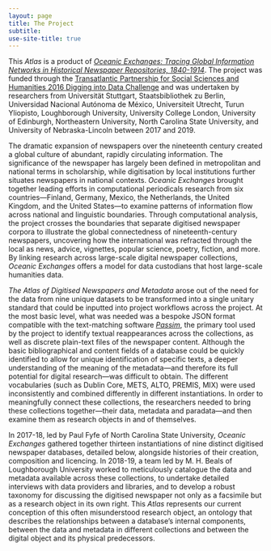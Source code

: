 ```yaml
---
layout: page
title: The Project
subtitle: 
use-site-title: true
---
```


This *Atlas* is a product of [*Oceanic Exchanges: Tracing Global
Information Networks in Historical Newspaper Repositories, 1840-1914*](http://www.oceanicexchanges.org). The project was funded through the
[Transatlantic Partnership for Social Sciences and Humanities 2016
Digging into Data Challenge](https://diggingintodata.org) and was
undertaken by researchers from Universität Stuttgart, Staatsbibliothek
zu Berlin, Universidad Nacional Autónoma de México, Universiteit
Utrecht, Turun Yliopisto, Loughborough University, University College
London, University of Edinburgh, Northeastern University, North Carolina
State University, and University of Nebraska-Lincoln between 2017 and
2019.

The dramatic expansion of newspapers over the nineteenth century created
a global culture of abundant, rapidly circulating information. The
significance of the newspaper has largely been defined in metropolitan
and national terms in scholarship, while digitisation by local
institutions further situates newspapers in national contexts. *Oceanic
Exchanges* brought together leading efforts in computational periodicals
research from six countries—Finland, Germany, Mexico, the Netherlands,
the United Kingdom, and the United States—to examine patterns of
information flow across national and linguistic boundaries. Through
computational analysis, the project crosses the boundaries that separate
digitised newspaper corpora to illustrate the global connectedness of
nineteenth-century newspapers, uncovering how the international was
refracted through the local as news, advice, vignettes, popular science,
poetry, fiction, and more. By linking research across large-scale
digital newspaper collections, *Oceanic Exchanges* offers a model for
data custodians that host large-scale humanities data.

*The Atlas of Digitised Newspapers and Metadata* arose out of the need
for the data from nine unique datasets to be transformed into a single
unitary standard that could be inputted into project workflows across
the project. At the most basic level, what was needed was a bespoke JSON
format compatible with the text-matching software [*Passim*](https://github.com/dasmiq/passim), the primary tool used by the project
to identify textual reappearances across the collections, as well as
discrete plain-text files of the newspaper content. Although the basic
bibliographical and content fields of a database could be quickly
identified to allow for unique identification of specific texts, a
deeper understanding of the meaning of the metadata—and therefore its
full potential for digital research—was difficult to obtain. The
different vocabularies (such as Dublin Core, METS, ALTO, PREMIS, MIX)
were used inconsistently and combined differently in different
instantiations. In order to meaningfully connect these collections, the
researchers needed to bring these collections together—their data,
metadata and paradata—and then examine them as research objects in and
of themselves.

In 2017-18, led by Paul Fyfe of North Carolina State University,
*Oceanic Exchanges* gathered together thirteen instantiations of nine
distinct digitised newspaper databases, detailed below, alongside
histories of their creation, composition and licencing. In 2018-19, a
team led by M. H. Beals of Loughborough University worked to
meticulously catalogue the data and metadata available across these
collections, to undertake detailed interviews with data providers and
libraries, and to develop a robust taxonomy for discussing the digitised
newspaper not only as a facsimile but as a research object in its own
right. This *Atlas* represents our current conception of this often
misunderstood research object, an ontology that describes the
relationships between a database’s internal components, between the data
and metadata in different collections and between the digital object and
its physical predecessors.